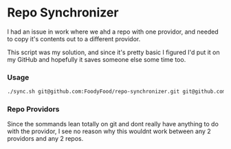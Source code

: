 # Repo Synchronizer

I had an issue in work where we ahd a repo with one providor, and needed to copy it's contents out to a different providor.

This script was my solution, and since it's pretty basic I figured I'd put it on my GitHub and hopefully it saves someone else some time too.

### Usage

```bash
./sync.sh git@github.com:FoodyFood/repo-synchronizer.git git@github.com:FoodyFood/repo-synchronizer-2.git
```

### Repo Providors

Since the sommands lean totally on git and dont really have anything to do with the providor, I see no reason why this wouldnt work between any 2 providors and any 2 repos.
